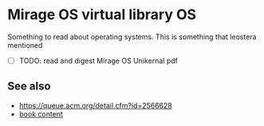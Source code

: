 # Mirage OS virtual library OS

Something to read about operating systems. This is something that leostera mentioned

- [ ] TODO: read and digest Mirage OS Unikernal pdf

## See also

- https://queue.acm.org/detail.cfm?id=2566628
- [book content](unikernels.pdf)